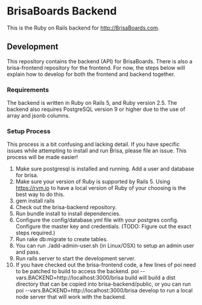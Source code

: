 # BrisaBoards Backend

This is the Ruby on Rails backend for http://BrisaBoards.com.

## Development

This repository contains the backend (API) for BrisaBoards. There is also a brisa-frontend repository
for the frontend. For now, the steps below will explain how to develop for both the frontend and
backend together.

### Requirements

The backend is written in Ruby on Rails 5, and Ruby version 2.5. The backend also requires PostgreSQL
version 9 or higher due to the use of array and jsonb columns.

### Setup Process

This process is a bit confusing and lacking detail. If you have specific issues while
attempting to install and run Brisa, please file an issue. This process will be made easier!

1. Make sure postgresql is installed and running. Add a user and database for brisa.
2. Make sure your version of Ruby is supported by Rails 5. Using https://rvm.io to have a local
   version of Ruby of your choosing is the best way to do this.
3. gem install rails
4. Check out the brisa-backend repository.
5. Run bundle install to install dependencies.
6. Configure the config/database.yml file with your postgres config. Configure the master key
   and credentials. (TODO: Figure out the exact steps required.)
7. Run rake db:migrate to create tables.
8. You can run ./add-admin-user.sh <email> (in Linux/OSX) to setup an admin user and pass.
9. Run rails server to start the development server.
10. If you have checked out the brisa-frontend code, a few lines of poi need to be patched to build
    to access the backend. poi --vars.BACKEND=http://localhost:3000/brisa build will
    build a dist directory that can be copied into brisa-backend/public, or you can run
    poi --vars.BACKEND=http://localhost:3000/brisa develop to run a local node server
    that will work with the backend.
